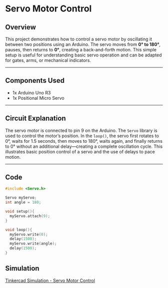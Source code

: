 # Servo Motor Control

## Overview

This project demonstrates how to control a servo motor by oscillating it between two positions using an Arduino. The servo moves from **0° to 180°**, pauses, then returns to **0°**, creating a back-and-forth motion. This simple setup is useful for understanding basic servo operation and can be adapted for gates, arms, or mechanical indicators.

---

## Components Used

- 1x Arduino Uno R3
- 1x Positional Micro Servo

---

## Circuit Explanation

The servo motor is connected to pin 9 on the Arduino. The `Servo` library is used to control the motor’s position. In the `loop()`, the servo first rotates to 0°, waits for 1.5 seconds, then moves to 180°, waits again, and finally returns to 0° without an additional delay—creating a complete oscillation cycle.
This illustrates basic position control of a servo and the use of delays to pace motion.

---

## Code

```cpp
#include <Servo.h>

Servo myServo;
int angle = 180;

void setup(){
  myServo.attach(9);
}

void loop(){
  myServo.write(0);
  delay(1500);
  myServo.write(angle);
  delay(1500);
}


```

## Simulation

[Tinkercad Simulation - Servo Motor Control](https://www.tinkercad.com/things/jp9YtITgMNd-servo-motor-from-0-to-x-degrees-and-back-to-0)
